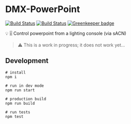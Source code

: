 # DMX-PowerPoint
[![Build Status](https://github.com/k-yle/dmx-powerpoint/workflows/Electron%20Build/badge.svg)](https://github.com/k-yle/dmx-powerpoint/actions)
[![Build Status](https://github.com/k-yle/dmx-powerpoint/workflows/Lint/badge.svg)](https://github.com/k-yle/dmx-powerpoint/actions)
[![Greenkeeper badge](https://badges.greenkeeper.io/k-yle/dmx-powerpoint.svg)](https://greenkeeper.io/)

💡 🎚️ Control powerpoint from a lighting console (via sACN)

> ⚠ This is a work in progress; it does not work yet...

## Development
```shell
# install
npm i

# run in dev mode
npm run start

# production build
npm run build

# run tests
npm test
```
